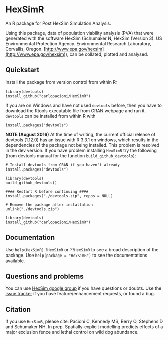 # HexSimR
An R package for Post HexSim Simulation Analysis.  

Using this package, data of population viability analysis (PVA) that were generated with the software HexSim (Schumaker N, HexSim (Version 3). US Environmental Protection Agency. Environmental Research Laboratory, Corvallis, Oregon. [http://www.epa.gov/hexsim](http://www.epa.gov/hexsim)), can be collated, plotted and analysed.

## Quickstart
Install the package from version control from within R:
```
library(devtools)
install_github("carlopacioni/HexSimR")
```
If you are on Windows and have not used `devtools` before, then you have to download the Rtools executable file from CRAN webpage and run it. `devtools` can be installed from within R with 
```
install.packages("devtools")
```

**NOTE (August 2016)**
At the time of writing, the current official release of devtools (1.12.0) has an issue with R 3.3.1 on windows, which results in the dependencies of the package not being installed. This problem is resolved in the dev version. If you have problem installing `HexSimR` try the following (from devtools manual for the function `build_github_devtools`):

```
# Install devtools from CRAN if you haven't already
install.packages("devtools")

library(devtools)
build_github_devtools()

#### Restart R before continuing ####
install.packages("./devtools.zip", repos = NULL)

# Remove the package after installation
unlink("./devtools.zip")

library(devtools)
install_github("carlopacioni/HexSimR")

```

## Documentation
Use `help(HexSimR)` `?HexSimR` or `??HexSimR` to see a broad description of the package.
Use `help(package = "HexSimR")` to see the documentations available. 

## Questions and problems
You can use [HexSim google group](https://groups.google.com/forum/m/#!forum/hexsim) if you have questions or doubts. Use the [issue tracker](https://github.com/carlopacioni/HexSimR/issues) if you have feature/enhancement requests, or found a bug.

## Citation
If you use `HexSimR`, please cite:
Pacioni C, Kennedy MS, Berry O, Stephens D and Schumaker NH. In prep. Spatially-explicit modelling predicts effects of a major exclusion fence and lethal control on wild dog abundance.
